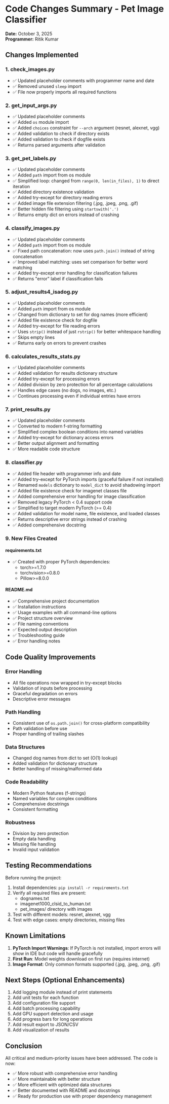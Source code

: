 # Code Changes Summary - Pet Image Classifier
**Date:** October 3, 2025  
**Programmer:** Ritik Kumar

## Changes Implemented

### 1. **check_images.py**
- ✅ Updated placeholder comments with programmer name and date
- ✅ Removed unused `sleep` import
- ✅ File now properly imports all required functions

### 2. **get_input_args.py**
- ✅ Updated placeholder comments
- ✅ Added `os` module import
- ✅ Added `choices` constraint for `--arch` argument (resnet, alexnet, vgg)
- ✅ Added validation to check if directory exists
- ✅ Added validation to check if dogfile exists
- ✅ Returns parsed arguments after validation

### 3. **get_pet_labels.py**
- ✅ Updated placeholder comments
- ✅ Added `path` import from os module
- ✅ Simplified loop: changed from `range(0, len(in_files), 1)` to direct iteration
- ✅ Added directory existence validation
- ✅ Added try-except for directory reading errors
- ✅ Added image file extension filtering (.jpg, .jpeg, .png, .gif)
- ✅ Better hidden file filtering using `startswith('.')`
- ✅ Returns empty dict on errors instead of crashing

### 4. **classify_images.py**
- ✅ Updated placeholder comments
- ✅ Added `path` import from os module
- ✅ Fixed path concatenation: now uses `path.join()` instead of string concatenation
- ✅ Improved label matching: uses set comparison for better word matching
- ✅ Added try-except error handling for classification failures
- ✅ Returns "error" label if classification fails

### 5. **adjust_results4_isadog.py**
- ✅ Updated placeholder comments
- ✅ Added `path` import from os module
- ✅ Changed from dictionary to set for dog names (more efficient)
- ✅ Added file existence check for dogfile
- ✅ Added try-except for file reading errors
- ✅ Uses `strip()` instead of just `rstrip()` for better whitespace handling
- ✅ Skips empty lines
- ✅ Returns early on errors to prevent crashes

### 6. **calculates_results_stats.py**
- ✅ Updated placeholder comments
- ✅ Added validation for results dictionary structure
- ✅ Added try-except for processing errors
- ✅ Added division by zero protection for all percentage calculations
- ✅ Handles edge cases (no dogs, no images, etc.)
- ✅ Continues processing even if individual entries have errors

### 7. **print_results.py**
- ✅ Updated placeholder comments
- ✅ Converted to modern f-string formatting
- ✅ Simplified complex boolean conditions into named variables
- ✅ Added try-except for dictionary access errors
- ✅ Better output alignment and formatting
- ✅ More readable code structure

### 8. **classifier.py**
- ✅ Added file header with programmer info and date
- ✅ Added try-except for PyTorch imports (graceful failure if not installed)
- ✅ Renamed `models` dictionary to `model_dict` to avoid shadowing import
- ✅ Added file existence check for imagenet classes file
- ✅ Added comprehensive error handling for image classification
- ✅ Removed legacy PyTorch < 0.4 support code
- ✅ Simplified to target modern PyTorch (>= 0.4)
- ✅ Added validation for model name, file existence, and loaded classes
- ✅ Returns descriptive error strings instead of crashing
- ✅ Added comprehensive docstring

### 9. **New Files Created**

#### **requirements.txt**
- ✅ Created with proper PyTorch dependencies:
  - torch>=1.7.0
  - torchvision>=0.8.0
  - Pillow>=8.0.0

#### **README.md**
- ✅ Comprehensive project documentation
- ✅ Installation instructions
- ✅ Usage examples with all command-line options
- ✅ Project structure overview
- ✅ File naming conventions
- ✅ Expected output description
- ✅ Troubleshooting guide
- ✅ Error handling notes

## Code Quality Improvements

### Error Handling
- All file operations now wrapped in try-except blocks
- Validation of inputs before processing
- Graceful degradation on errors
- Descriptive error messages

### Path Handling
- Consistent use of `os.path.join()` for cross-platform compatibility
- Path validation before use
- Proper handling of trailing slashes

### Data Structures
- Changed dog names from dict to set (O(1) lookup)
- Added validation for dictionary structure
- Better handling of missing/malformed data

### Code Readability
- Modern Python features (f-strings)
- Named variables for complex conditions
- Comprehensive docstrings
- Consistent formatting

### Robustness
- Division by zero protection
- Empty data handling
- Missing file handling
- Invalid input validation

## Testing Recommendations

Before running the project:
1. Install dependencies: `pip install -r requirements.txt`
2. Verify all required files are present:
   - dognames.txt
   - imagenet1000_clsid_to_human.txt
   - pet_images/ directory with images
3. Test with different models: resnet, alexnet, vgg
4. Test with edge cases: empty directories, missing files

## Known Limitations

1. **PyTorch Import Warnings**: If PyTorch is not installed, import errors will show in IDE but code will handle gracefully
2. **First Run**: Model weights download on first run (requires internet)
3. **Image Format**: Only common formats supported (.jpg, .jpeg, .png, .gif)

## Next Steps (Optional Enhancements)

1. Add logging module instead of print statements
2. Add unit tests for each function
3. Add configuration file support
4. Add batch processing capability
5. Add GPU support detection and usage
6. Add progress bars for long operations
7. Add result export to JSON/CSV
8. Add visualization of results

## Conclusion

All critical and medium-priority issues have been addressed. The code is now:
- ✅ More robust with comprehensive error handling
- ✅ More maintainable with better structure
- ✅ More efficient with optimized data structures
- ✅ Better documented with README and docstrings
- ✅ Ready for production use with proper dependency management
